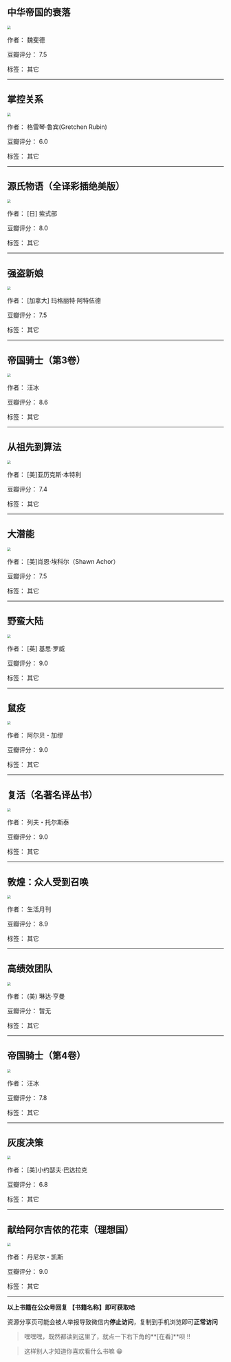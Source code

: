 ## 中华帝国的衰落

<img src="https://www.aibooks.cc/wp-content/uploads/2019/09/201909010521071.jpg" style="zoom:50%;" />

作者： 魏斐德 

豆瓣评分：  7.5

标签： 其它


---

## 掌控关系

<img src="https://www.aibooks.cc/wp-content/uploads/2019/09/2019090105165490.jpg" style="zoom:50%;" />

作者： 格雷琴·鲁宾(Gretchen Rubin) 

豆瓣评分：  6.0

标签： 其它


---

## 源氏物语（全译彩插绝美版）

<img src="https://www.aibooks.cc/wp-content/uploads/2019/09/201909010507486.jpg" style="zoom:50%;" />

作者： [日] 紫式部 

豆瓣评分：  8.0

标签： 其它


---

## 强盗新娘

<img src="https://www.aibooks.cc/wp-content/uploads/2019/09/2019090104484682.jpg" style="zoom:50%;" />

作者：  [加拿大] 玛格丽特·阿特伍德

豆瓣评分：  7.5

标签： 其它


---

## 帝国骑士（第3卷）

<img src="https://www.aibooks.cc/wp-content/uploads/2019/09/2019090104444912.jpg" style="zoom:50%;" />

作者： 汪冰

豆瓣评分：  8.6

标签： 其它


---

## 从祖先到算法

<img src="https://www.aibooks.cc/wp-content/uploads/2019/09/2019090104394594.jpg" style="zoom:50%;" />

作者： [美]亚历克斯·本特利 

豆瓣评分：  7.4

标签： 其它


---

## 大潜能

<img src="https://www.aibooks.cc/wp-content/uploads/2019/08/2019083107445993.jpg" style="zoom:50%;" />

作者： [美]肖恩·埃科尔（Shawn Achor）

豆瓣评分：  7.5

标签： 其它


---

## 野蛮大陆

<img src="https://www.aibooks.cc/wp-content/uploads/2019/08/2019083107373794.jpg" style="zoom:50%;" />

作者： [英] 基思·罗威 

豆瓣评分：  9.0

标签： 其它


---

## 鼠疫

<img src="https://www.aibooks.cc/wp-content/uploads/2019/08/2019083107312084.jpg" style="zoom:50%;" />

作者： 阿尔贝・加缪

豆瓣评分：  9.0

标签： 其它


---

## 复活（名著名译丛书）

<img src="https://www.aibooks.cc/wp-content/uploads/2019/08/2019083107263847.jpg" style="zoom:50%;" />

作者： 列夫・托尔斯泰

豆瓣评分：  9.0

标签： 其它


---

## 敦煌：众人受到召唤

<img src="https://www.aibooks.cc/wp-content/uploads/2019/08/201908310719545.jpg" style="zoom:50%;" />

作者： 生活月刊

豆瓣评分：  8.9

标签： 其它


---

## 高绩效团队

<img src="https://www.aibooks.cc/wp-content/uploads/2019/08/2019083107120960.jpg" style="zoom:50%;" />

作者：  (美) 琳达·亨曼 

豆瓣评分：  暂无

标签： 其它


---

## 帝国骑士（第4卷）

<img src="https://www.aibooks.cc/wp-content/uploads/2019/08/2019083107033395.jpg" style="zoom:50%;" />

作者： 汪冰 

豆瓣评分：  7.8

标签： 其它


---

## 灰度决策

<img src="https://www.aibooks.cc/wp-content/uploads/2019/08/2019083106313240.jpg" style="zoom:50%;" />

作者：  [美]小约瑟夫·巴达拉克

豆瓣评分：  6.8

标签： 其它


---

## 献给阿尔吉侬的花束（理想国）

<img src="https://www.aibooks.cc/wp-content/uploads/2019/08/2019083106251837.jpg" style="zoom:50%;" />

作者： 丹尼尔・凯斯

豆瓣评分：  9.0

标签： 其它


---


**以上书籍在公众号回复 【书籍名称】即可获取哈** 


资源分享页可能会被人举报导致微信内**停止访问**，复制到手机浏览即可**正常访问**


> 嘿嘿嘿，既然都读到这里了，就点一下右下角的**[在看]**呗 !!

> 

> 这样别人才知道你喜欢看什么书嘛 😁


